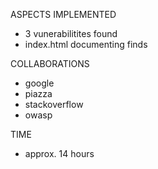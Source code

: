 ASPECTS IMPLEMENTED
- 3 vunerabilitites found 
- index.html documenting finds

COLLABORATIONS
- google
- piazza
- stackoverflow
- owasp

TIME
- approx. 14 hours